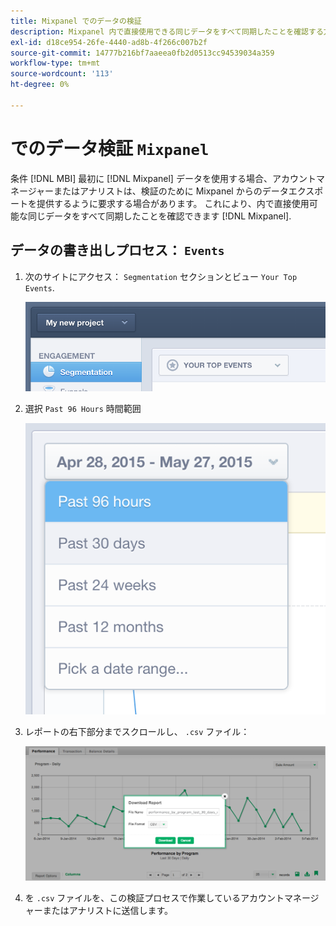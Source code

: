 ```yaml
---
title: Mixpanel でのデータの検証
description: Mixpanel 内で直接使用できる同じデータをすべて同期したことを確認する方法を説明します。
exl-id: d18ce954-26fe-4440-ad8b-4f266c007b2f
source-git-commit: 14777b216bf7aaeea0fb2d0513cc94539034a359
workflow-type: tm+mt
source-wordcount: '113'
ht-degree: 0%

---
```


# でのデータ検証 `Mixpanel`

条件 [!DNL MBI] 最初に [!DNL Mixpanel] データを使用する場合、アカウントマネージャーまたはアナリストは、検証のために Mixpanel からのデータエクスポートを提供するように要求する場合があります。 これにより、内で直接使用可能な同じデータをすべて同期したことを確認できます [!DNL Mixpanel].

## データの書き出しプロセス： `Events`

1. 次のサイトにアクセス： `Segmentation` セクションとビュー `Your Top Events`.

   ![](../../../assets/your-top-events.png)

1. 選択 `Past 96 Hours` 時間範囲

   ![](../../../assets/past-96-hours.png)

1. レポートの右下部分までスクロールし、 `.csv` ファイル：

   ![](../../../assets/export-csv-mixpanel.png)

1. を `.csv` ファイルを、この検証プロセスで作業しているアカウントマネージャーまたはアナリストに送信します。
